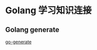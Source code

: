 # Golang 学习知识连接

## Golang generate

[go-generate](https://blog.carlmjohnson.net/post/2016-11-27-how-to-use-go-generate/)
